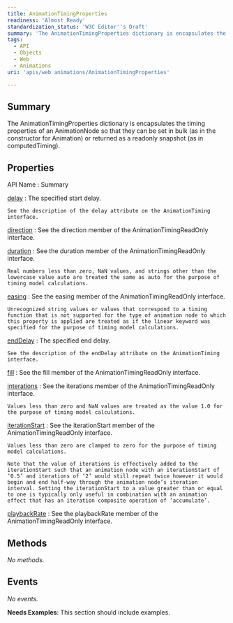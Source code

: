 ```yaml
---
title: AnimationTimingProperties
readiness: 'Almost Ready'
standardization_status: 'W3C Editor''s Draft'
summary: 'The AnimationTimingProperties dictionary is encapsulates the timing properties of an AnimationNode so that they can be set in bulk (as in the constructor for Animation) or returned as a readonly snapshot (as in computedTiming).'
tags:
  - API
  - Objects
  - Web
  - Animations
uri: 'apis/web animations/AnimationTimingProperties'

---
```

## <span>Summary</span>

The AnimationTimingProperties dictionary is encapsulates the timing properties of an AnimationNode so that they can be set in bulk (as in the constructor for Animation) or returned as a readonly snapshot (as in computedTiming).

## <span>Properties</span>

API Name
:   Summary

[delay](/apis/web_animations/AnimationTimingProperties/delay)
:   The specified start delay.

    See the description of the delay attribute on the AnimationTiming interface.

[direction](/apis/web_animations/AnimationTimingProperties/direction)
:   See the direction member of the AnimationTimingReadOnly interface.

[duration](/apis/web_animations/AnimationTimingProperties/duration)
:   See the duration member of the AnimationTimingReadOnly interface.

    Real numbers less than zero, NaN values, and strings other than the lowercase value auto are treated the same as auto for the purpose of timing model calculations.

[easing](/apis/web_animations/AnimationTimingProperties/easing)
:   See the easing member of the AnimationTimingReadOnly interface.

    Unrecognized string values or values that correspond to a timing function that is not supported for the type of animation node to which this property is applied are treated as if the linear keyword was specified for the purpose of timing model calculations.

[endDelay](/apis/web_animations/AnimationTimingProperties/endDelay)
:   The specified end delay.

    See the description of the endDelay attribute on the AnimationTiming interface.

[fill](/apis/web_animations/AnimationTimingProperties/fill)
:   See the fill member of the AnimationTimingReadOnly interface.

[interations](/apis/web_animations/AnimationTimingProperties/interations)
:   See the iterations member of the AnimationTimingReadOnly interface.

    Values less than zero and NaN values are treated as the value 1.0 for the purpose of timing model calculations.

[iterationStart](/apis/web_animations/AnimationTimingProperties/iterationStart)
:   See the iterationStart member of the AnimationTimingReadOnly interface.

    Values less than zero are clamped to zero for the purpose of timing model calculations.

    Note that the value of iterations is effectively added to the iterationStart such that an animation node with an iterationStart of ‘0.5’ and iterations of ‘2’ would still repeat twice however it would begin and end half-way through the animation node’s iteration interval. Setting the iterationStart to a value greater than or equal to one is typically only useful in combination with an animation effect that has an iteration composite operation of ‘accumulate’.

[playbackRate](/apis/web_animations/AnimationTimingProperties/playbackRate)
:   See the playbackRate member of the AnimationTimingReadOnly interface.

## <span>Methods</span>

*No methods.*

## <span>Events</span>

*No events.*

**Needs Examples**: This section should include examples.

